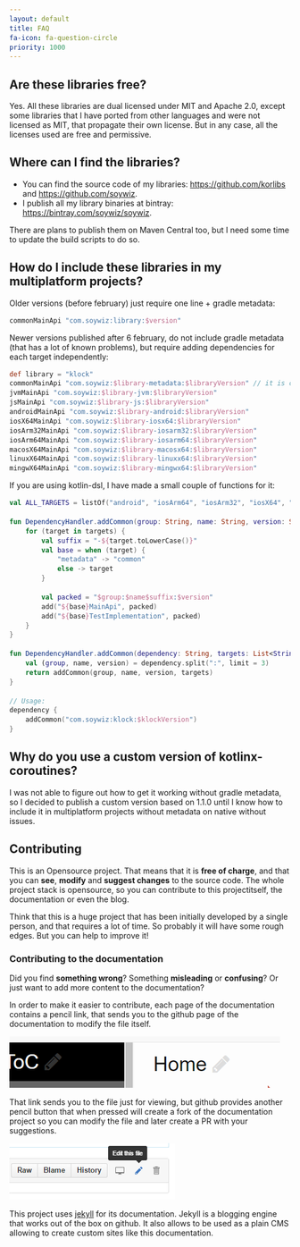 ```yaml
---
layout: default
title: FAQ
fa-icon: fa-question-circle
priority: 1000
---
```


## Are these libraries free?

Yes. All these libraries are dual licensed under MIT and Apache 2.0, except some libraries that I have ported from other languages and were not licensed as MIT, that propagate their own license. But in any case, all the licenses used are free and permissive.

## Where can I find the libraries?

* You can find the source code of my libraries: <https://github.com/korlibs> and <https://github.com/soywiz>.
* I publish all my library binaries at bintray: <https://bintray.com/soywiz/soywiz>.

There are plans to publish them on Maven Central too, but I need some time to update the build scripts to do so.

## How do I include these libraries in my multiplatform projects?

Older versions (before february) just require one line + gradle metadata:

```groovy
commonMainApi "com.soywiz:library:$version"
```

Newer versions published after 6 february, do not include gradle metadata (that has a lot of known problems), but require adding dependencies for each target independently:

```groovy
def library = "klock"
commonMainApi "com.soywiz:$library-metadata:$libraryVersion" // it is common on the left, and -metadata on the right
jvmMainApi "com.soywiz:$library-jvm:$libraryVersion"
jsMainApi "com.soywiz:$library-js:$libraryVersion"
androidMainApi "com.soywiz:$library-android:$libraryVersion"
iosX64MainApi "com.soywiz:$library-iosx64:$libraryVersion"
iosArm32MainApi "com.soywiz:$library-iosarm32:$libraryVersion"
iosArm64MainApi "com.soywiz:$library-iosarm64:$libraryVersion"
macosX64MainApi "com.soywiz:$library-macosx64:$libraryVersion"
linuxX64MainApi "com.soywiz:$library-linuxx64:$libraryVersion"
mingwX64MainApi "com.soywiz:$library-mingwx64:$libraryVersion"
```

If you are using kotlin-dsl, I have made a small couple of functions for it:

```kotlin
val ALL_TARGETS = listOf("android", "iosArm64", "iosArm32", "iosX64", "js", "jvm", "linuxX64", "macosX64", "mingwX64", "metadata")

fun DependencyHandler.addCommon(group: String, name: String, version: String, targets: List<String> = ALL_TARGETS) {
    for (target in targets) {
        val suffix = "-${target.toLowerCase()}"
        val base = when (target) {
            "metadata" -> "common"
            else -> target
        }

        val packed = "$group:$name$suffix:$version"
        add("${base}MainApi", packed)
        add("${base}TestImplementation", packed)
    }
}

fun DependencyHandler.addCommon(dependency: String, targets: List<String> = ALL_TARGETS) {
    val (group, name, version) = dependency.split(":", limit = 3)
    return addCommon(group, name, version, targets)
}

// Usage:
dependency {
    addCommon("com.soywiz:klock:$klockVersion")
}
```

## Why do you use a custom version of kotlinx-coroutines?

I was not able to figure out how to get it working without gradle metadata,
so I decided to publish a custom version based on 1.1.0 until I know how to
include it in multiplatform projects without metadata on native without issues.

## Contributing

This is an Opensource project.
That means that it is **free of charge**, and that you can **see**, **modify** and **suggest changes** to the source code.
The whole project stack is opensource, so you can contribute to this projectitself, the documentation or even the blog.

Think that this is a huge project that has been initially developed by a single person, and that requires a lot of time.
So probably it will have some rough edges. But you can help to improve it!

### Contributing to the documentation

Did you find **something wrong**? Something **misleading** or **confusing**? Or just want to add more content to the documentation?

In order to make it easier to contribute, each page of the documentation contains a pencil link, that sends you to the github page of the documentation to modify the file itself.

![](/faq/contributing/doc_pencil_button.png)

That link sends you to the file just for viewing, but github provides another pencil button that when pressed will create a fork of the documentation project so you can modify the file and later create a PR with your suggestions.

![](/faq/contributing/github_edit_this_page.png)

This project uses [jekyll](https://jekyllrb.com/) for its documentation.
Jekyll is a blogging engine that works out of the box on github.
It also allows to be used as a plain CMS allowing to create custom sites
like this documentation.
